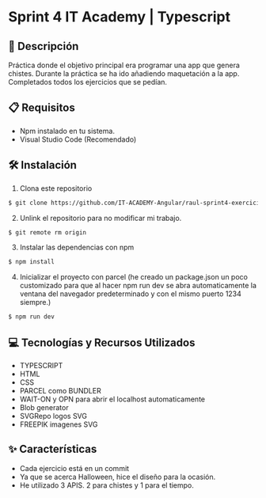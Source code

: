 # Sprint 4 IT Academy | Typescript

## 📄 Descripción

Práctica donde el objetivo principal era programar una app que genera chistes.
Durante la práctica se ha ido añadiendo maquetación a la app.
Completados todos los ejercicios que se pedían.

## 📋 Requisitos

- Npm instalado en tu sistema.
- Visual Studio Code (Recomendado)

## 🛠️ Instalación

1. Clona este repositorio
```bash
$ git clone https://github.com/IT-ACADEMY-Angular/raul-sprint4-exercici-4.git
```

2. Unlink el repositorio para no modificar mi trabajo.

```bash
$ git remote rm origin
```

3. Instalar las dependencias con npm 

```bash
$ npm install
```

4. Inicializar el proyecto con parcel (he creado un package.json un poco customizado para que al hacer npm run dev se abra automaticamente
 la ventana del navegador predeterminado y con el mismo puerto 1234 siempre.)

```bash
$ npm run dev
```

## 💻 Tecnologías y Recursos Utilizados

- TYPESCRIPT
- HTML
- CSS
- PARCEL como BUNDLER
- WAIT-ON y OPN para abrir el localhost automaticamente
- Blob generator
- SVGRepo logos SVG
- FREEPIK imagenes SVG

## ✨ Características

- Cada ejercicio está en un commit
- Ya que se acerca Halloween, hice el diseño para la ocasión.
- He utilizado 3 APIS. 2 para chistes y 1 para el tiempo.